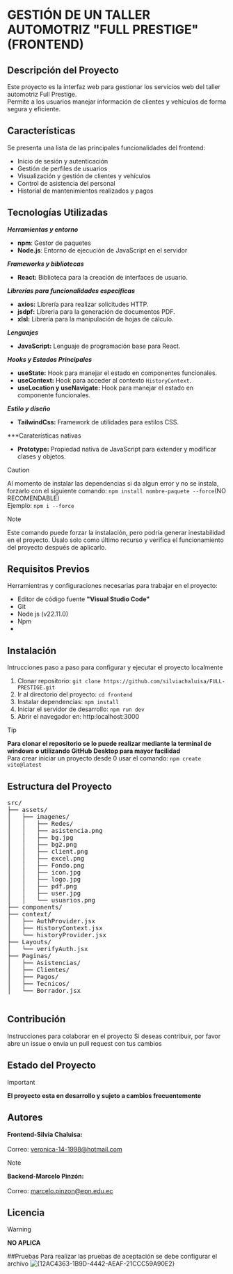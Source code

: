 # GESTIÓN DE UN TALLER AUTOMOTRIZ "FULL PRESTIGE" (FRONTEND) <br>

## Descripción del Proyecto <br>

Este proyecto es la interfaz web para gestionar los servicios web del taller automotriz Full Prestige. <br>
Permite a los usuarios manejar información de clientes y vehículos de forma segura y eficiente.<br>

## Características <br>
Se presenta una lista de las principales funcionalidades del frontend:
* Inicio de sesión y autenticación
* Gestión de perfiles de usuarios
* Visualización y gestión de clientes y vehículos
* Control de asistencia del personal
* Historial de mantenimientos realizados y pagos
  
## Tecnologías Utilizadas <br>
***Herramientas y entorno***<br>
- **npm**: Gestor de paquetes
- **Node.js**: Entorno de ejecución de JavaScript en el servidor<br>

***Frameworks y bibliotecas***<br>
- **React:** Biblioteca para la creación de interfaces de usuario.<br>

***Librerías para funcionalidades específicas***<br>
- **axios:** Librería para realizar solicitudes HTTP.
- **jsdpf:** Líbreria para la generación de documentos PDF.
- **xlsl:** Librería para la manipulación de hojas de cálculo.

***Lenguajes***<br>
- **JavaScript:** Lenguaje de programación base para React.
  
***Hooks y Estados Principales***<br>
* **useState:** Hook para manejar el estado en componentes funcionales.
* **useContext:** Hook para acceder al contexto `HistoryContext`.
* **useLocation y useNavigate:** Hook para manejar el estado en componente funcionales.

***Estilo y diseño***<br>
- **TailwindCss:** Framework de utilidades para estilos CSS.

***Caraterísticas nativas
- **Prototype:** Propiedad nativa de JavaScript para extender y modificar clases y objetos.
  
> [!CAUTION]
> Al momento de instalar las dependencias si da algun error y no se instala, forzarlo con el siguiente comando: `npm install nombre-paquete --force`(NO RECOMENDABLE)<br>
> Ejemplo: `npm i --force`

> [!NOTE]
> Este comando puede forzar la instalación, pero podría generar inestabilidad en el proyecto. Úsalo solo como último recurso y verifica el funcionamiento del proyecto después de aplicarlo. 
    
## Requisitos Previos <br>
Herramientras y configuraciones necesarias para trabajar en el proyecto:
- Editor de código fuente **"Visual Studio Code"**
- Git
- Node js (v22.11.0)
- Npm
-  
## Instalación <br>
Intrucciones paso a paso para configurar y ejecutar el proyecto localmente
1. Clonar repositorio: `git clone https://github.com/silviachaluisa/FULL-PRESTIGE.git`  
2. Ir al directorio del proyecto: `cd frontend`
3. Instalar dependencias: `npm install`
4. Iniciar el servidor de desarrollo: `npm run dev`
5. Abrir el navegador en: http:localhost:3000

> [!TIP]
> **Para clonar el repositorio se lo puede realizar mediante la terminal de windows o
> utilizando GitHub Desktop para mayor facilidad**<br>
> Para crear iniciar un proyecto desde 0 usar el comando: `npm create vite@latest`



## Estructura del Proyecto<br>
<pre>
src/
├── assets/
│   ├── imagenes/
│   │   ├── Redes/
│   │   ├── asistencia.png
│   │   ├── bg.jpg
│   │   ├── bg2.png
│   │   ├── client.png
│   │   ├── excel.png
│   │   ├── Fondo.png
│   │   ├── icon.jpg
│   │   ├── logo.jpg
│   │   ├── pdf.png
│   │   ├── user.jpg
│   │   └── usuarios.png
├── components/
├── context/
│   ├── AuthProvider.jsx
│   ├── HistoryContext.jsx
│   └── historyProvider.jsx
├── Layouts/
│   └── verifyAuth.jsx
├── Paginas/
│   ├── Asistencias/
│   ├── Clientes/
│   ├── Pagos/
│   ├── Tecnicos/
│   └── Borrador.jsx

</pre>
## Contribución <br>
Instrucciones para colaborar en el proyecto
Si deseas contribuir, por favor abre un issue o envia un pull request con tus cambios

## Estado del Proyecto <br>
> [!IMPORTANT]
> **El proyecto esta en desarrollo y sujeto a cambios frecuentemente**<br>

## Autores <br>
**Frontend-Silvia Chaluisa:**<br>  
Correo: veronica-14-1998@hotmail.com
> [!NOTE]
> **Backend-Marcelo Pinzón:**<br>  
> Correo: marcelo.pinzon@epn.edu.ec

## Licencia <br>
> [!WARNING]
> **NO APLICA**

##Pruebas
Para realizar las pruebas de aceptación se debe configurar el archivo
![{12AC4363-1B9D-4442-AEAF-21CCC59A90E2}](https://github.com/user-attachments/assets/8972892c-cdc0-484d-b8b6-db0120686c7d)









